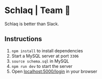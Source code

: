 # Schlaq | Team 🦔
Schlaq is better than Slack.

## Instructions
1. `npm install` to install dependencies
2. Start a MySQL server at port `3306`
3. `source schema.sql` in MySQL
4. `npm run dev` to start the server
5. Open [localhost:5000/login](http://localhost:5000/login) in your browser
